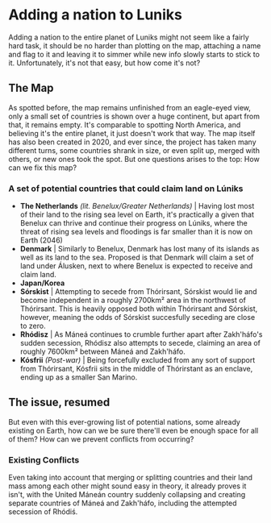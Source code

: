 # Adding a nation to Luniks 

Adding a nation to the entire planet of Luniks might not seem like a fairly hard task, it should be no harder than plotting on the map, attaching a name and flag to it and leaving it to simmer while new info slowly starts to stick to it. Unfortunately, it's not that easy, but how come it's not?


## The Map
As spotted before, the map remains unfinished from an eagle-eyed view, only a small set of countries is shown over a huge continent, but apart from that, it remains empty. It's comparable to spotting North America, and believing it's the entire planet, it just doesn't work that way. The map itself has also been created in 2020, and ever since, the project has taken many different turns, some countries shrank in size, or even split up, merged with others, or new ones took the spot. But one questions arises to the top: How can we fix this map?

### A set of potential countries that could claim land on Lúniks
- **The Netherlands** *(lit. Benelux/Greater Netherlands)* | Having lost most of their land to the rising sea level on Earth, it's practically a given that Benelux can thrive and continue their progress on Lúniks, where the threat of rising sea levels and floodings is far smaller than it is now on Earth (2046)
- **Denmark** | Similarly to Benelux, Denmark has lost many of its islands as well as its land to the sea. Proposed is that Denmark will claim a set of land under Álusken, next to where Benelux is expected to receive and claim land.
- **Japan/Korea** 
- **Sórskist** | Attempting to secede from Thórirsant, Sórskist would lie and become independent in a roughly 2700km² area in the northwest of Thórirsant. This is heavily opposed both within Thórirsant and Sórskist, however, meaning the odds of Sórskist succesfully seceding are close to zero.
- **Rhódisz** | As Máneá continues to crumble further apart after Zakh'háfo's sudden secession, Rhódisz also attempts to secede, claiming an area of roughly 7600km² between Máneá and Zakh'háfo.
- **Kósfrii** *(Post-war)* | Being forcefully excluded from any sort of support from Thórirsant, Kósfrii sits in the middle of Thórirstant as an enclave, ending up as a smaller San Marino.


## The issue, resumed
But even with this ever-growing list of potential nations, some already existing on Earth, how can we be sure there'll even be enough space for all of them? How can we prevent conflicts from occurring?

### Existing Conflicts
Even taking into account that merging or splitting countries and their land mass among each other might sound easy in theory, it already proves it isn't, with the United Máneán country suddenly collapsing and creating separate countries of Máneá and Zakh'háfo, including the attempted secession of Rhódiś. 